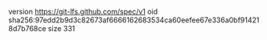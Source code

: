 version https://git-lfs.github.com/spec/v1
oid sha256:97edd2b9d3c82673af6666162683534ca60eefee67e336a0bf914218d7b768ce
size 331
